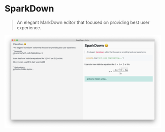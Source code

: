 # SparkDown
> An elegant MarkDown editor that focused on providing best user experience.

![](assets/demo.png)